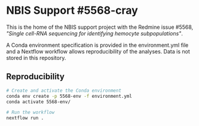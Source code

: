 # NBIS Support \#5568-cray

This is the home of the NBIS support project with the Redmine issue \#5568,
*"Single cell-RNA sequencing for identifying hemocyte subpopulations"*.

A Conda environment specification is provided in the environment.yml file and
a Nextflow workflow allows reproducibility of the analyses. Data is not stored
in this repository.

## Reproducibility

```bash
# Create and activate the Conda environment
conda env create -p 5568-env -f environment.yml
conda activate 5568-env/

# Run the workflow
nextflow run .
```
